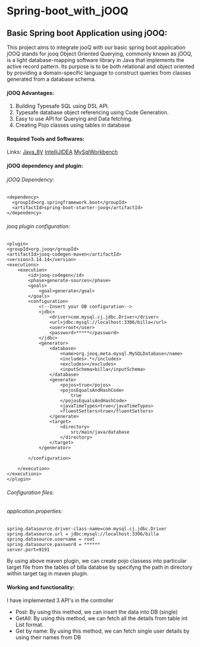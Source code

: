 # Spring-boot_with_jOOQ
## Basic Spring boot Application using jOOQ:
  This project aims to integrate jooQ with our basic spring boot application
  jOOQ stands for jooq Object Oriented Querying, commonly known as jOOQ, is a light database-mapping software library in Java that implements the active record pattern. Its purpose is to be both relational and object oriented by providing a domain-specific language to construct queries from classes generated from a database schema.
  
#### jOOQ Advantages:
  1. Building Typesafe SQL using DSL API.
  2. Typesafe database object referencing using Code Generation.
  3. Easy to use API for Querying and Data fetching.
  4. Creating Pojo classes using tables in database
    
#### Required Tools and Softwares:
Links:
  [Java_8V](https://www.oracle.com/java/technologies/downloads"download")
  [IntelliJIDEA](https://www.jetbrains.com/idea/download"download")
  [MySqlWorkbench](https://https://dev.mysql.com/downloads/workbench/"download")
  
#### jOOQ dependency and plugin:

###### jOOQ Dependency:

```
<dependency>
  <groupId>org.springframework.boot</groupId>
  <artifactId>spring-boot-starter-jooq</artifactId>
</dependency>
```
###### jooq plugin configuration:

```
<plugin>
<groupId>org.jooq</groupId>
<artifactId>jooq-codegen-maven</artifactId>
<version>3.14.14</version>
<executions>
	<execution>
		<id>jooq-codegen</id>
		<phase>generate-sources</phase>
		<goals>
			<goal>generate</goal>
		</goals>
		<configuration>
			<!--Insert your DB configuration-->
			<jdbc>
				<driver>com.mysql.cj.jdbc.Driver</driver>
				<url>jdbc:mysql://localhost:3306/billa</url>
				<user>root</user>
				<password>*****</password>
			</jdbc>
			<generator>
				<database>
					<name>org.jooq.meta.mysql.MySQLDatabase</name>
					<includes>.*</includes>
					<excludes></excludes>
					<inputSchema>billa</inputSchema>
				</database>
				<generate>
					<pojos>true</pojos>
					<pojosEqualsAndHashCode>
						true
					</pojosEqualsAndHashCode>
					<javaTimeTypes>true</javaTimeTypes>
					<fluentSetters>true</fluentSetters>
				</generate>
				<target>
					<directory>
						src/main/java/database
					</directory>
				</target>
			</generator>

		</configuration>

	</execution>
</executions>
</plugin>
```
###### Configuration files:

###### application.properties:

```
spring.datasource.driver-class-name=com.mysql.cj.jdbc.Driver
spring.datasource.url = jdbc:mysql://localhost:3306/billa
spring.datasource.username = root
spring.datasource.password = ******
server.port=9191
```

By using above maven plugin, we can create pojo classess into particular target file from the tables of billa databse by specifyng the path in directory within target tag in maven plugin.

#### Working and functionality:

I have implemented 3 API's in the controller

  * Post: By using this method, we can insert the data into DB (single)
  * GetAll: By using this method, we can fetch all the details from table int List format.
  * Get by name: By using this method, we can fetch single user details by using their names from DB

